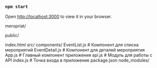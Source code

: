 
### `npm start`

Open [http://localhost:3000](http://localhost:3000) to view it in your browser.

meropriat/

public/

index.html
src/
components/
EventList.js        # Компонент для списка мероприятий
EventDetail.js      # Компонент для деталей мероприятия
App.js                  # Главный компонент приложения
api.js                  # Модуль для работы с API
index.js                # Точка входа в приложение
package.json
node_modules/
